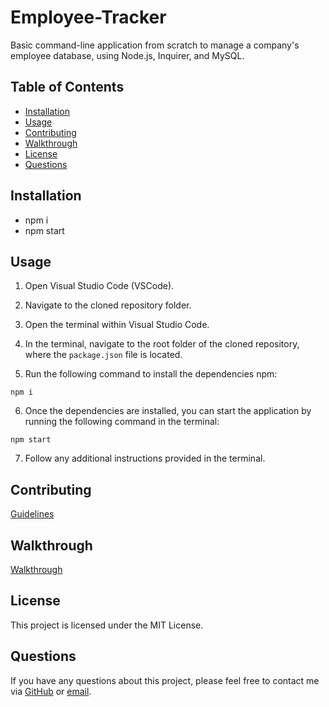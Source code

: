 # Employee-Tracker
  Basic command-line application from scratch to manage a company's employee database, using Node.js, Inquirer, and MySQL.
## Table of Contents
- [Installation](#installation)
- [Usage](#usage)
- [Contributing](#contributing)
- [Walkthrough](#walkthrough)
- [License](#license)
- [Questions](#questions)

## Installation
- npm i
- npm start

## Usage

1. Open Visual Studio Code (VSCode).

2. Navigate to the cloned repository folder.

3. Open the terminal within Visual Studio Code.

4. In the terminal, navigate to the root folder of the cloned repository, where the `package.json` file is located.

5. Run the following command to install the dependencies npm:

`npm i`

6. Once the dependencies are installed, you can start the application by running the following command in the terminal:

`npm start`

7. Follow any additional instructions provided in the terminal.

## Contributing
[Guidelines](https://www.contributor-covenant.org/version/1/4/code-of-conduct/)

## Walkthrough
[Walkthrough](https://drive.google.com/file/d/1daR57BEBEIG4uDNAwGwOCx7n9jV0y-5K/view)

## License
This project is licensed under the MIT License.

## Questions
If you have any questions about this project, please feel free to contact me via [GitHub](https://github.com/LuisFGarciaN) or [email](mailto:luisluisfgarcia096@gmail.com).
